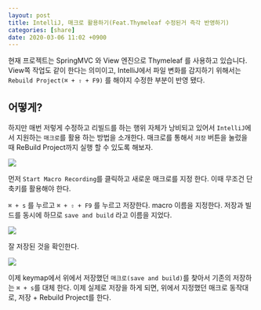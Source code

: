 ```yaml
---
layout: post
title: IntelliJ, 매크로 활용하기(Feat.Thymeleaf 수정된거 즉각 반영하기)
categories: [share]
date: 2020-03-06 11:02 +0900
---
```


현재 프로젝트는 SpringMVC 와 View 엔진으로 Thymeleaf 를 사용하고 있습니다. View쪽 작업도 같이 한다는 의미이고, IntelliJ에서 파일 변화를 감지하기 위해서는 `Rebuild Project(⌘ + ⇧ + F9)` 를 해야지 수정한 부분이 반영 됐다.

## 어떻게?

하지만 매번 저렇게 수정하고 리빌드를 하는 행위 자체가 낭비되고 있어서 `IntelliJ`에서 지원하는 `매크로`를 활용 하는 방법을 소개한다.
매크로를 통해서 `저장` 버튼을 눌렀을 때 ReBuild Project까지 실행 할 수 있도록 해보자.

![](https://user-images.githubusercontent.com/28615416/76047094-1aacdb80-5fa5-11ea-8200-a8174b531bb2.png)

먼저 `Start Macro Recording`를 클릭하고 새로운 매크로를 지정 한다. 이때 무조건 단축키를 활용해야 한다.

`⌘ + s` 를 누르고 `⌘ + ⇧ + F9` 를 누르고 저장한다.
macro 이름을 지정한다. 저장과 빌드를 동시에 하므로 `save and build` 라고 이름을 지었다.

![](https://user-images.githubusercontent.com/28615416/76047092-1a144500-5fa5-11ea-869e-80ea88f336cd.png)

잘 저장된 것을 확인한다.

![](https://user-images.githubusercontent.com/28615416/76047578-788df300-5fa6-11ea-8d4b-0153064bd3fe.png)

이제 keymap에서 위에서 저장했던 `매크로(save and build)`를 찾아서 기존의 저장하는 `⌘ + s`를 대체 한다.
이제 실제로 저장을 하게 되면, 위에서 지정했던 매크로 동작대로, 저장 + Rebuild Project를 한다.

